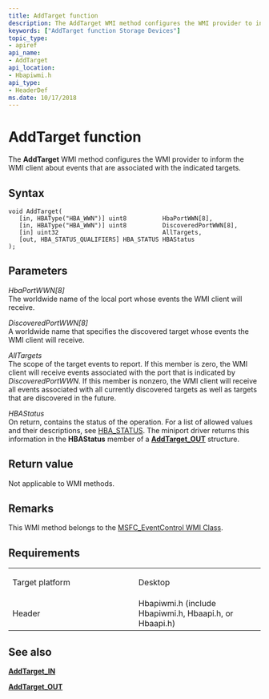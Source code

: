 ```yaml
---
title: AddTarget function
description: The AddTarget WMI method configures the WMI provider to inform the WMI client about events that are associated with the indicated targets.
keywords: ["AddTarget function Storage Devices"]
topic_type:
- apiref
api_name:
- AddTarget
api_location:
- Hbapiwmi.h
api_type:
- HeaderDef
ms.date: 10/17/2018
---
```


# AddTarget function


The **AddTarget** WMI method configures the WMI provider to inform the WMI client about events that are associated with the indicated targets.

## Syntax

```ManagedCPlusPlus
void AddTarget(
   [in, HBAType("HBA_WWN")] uint8          HbaPortWWN[8],
   [in, HBAType("HBA_WWN")] uint8          DiscoveredPortWWN[8],
   [in] uint32                             AllTargets,
   [out, HBA_STATUS_QUALIFIERS] HBA_STATUS HBAStatus
);
```

## Parameters

*HbaPortWWN\[8\]*   
The worldwide name of the local port whose events the WMI client will receive.

*DiscoveredPortWWN\[8\]*   
A worldwide name that specifies the discovered target whose events the WMI client will receive.

*AllTargets*   
The scope of the target events to report. If this member is zero, the WMI client will receive events associated with the port that is indicated by *DiscoveredPortWWN*. If this member is nonzero, the WMI client will receive all events associated with all currently discovered targets as well as targets that are discovered in the future.

*HBAStatus*   
On return, contains the status of the operation. For a list of allowed values and their descriptions, see [HBA\_STATUS](hba-status.md). The miniport driver returns this information in the **HBAStatus** member of a [**AddTarget\_OUT**](/windows-hardware/drivers/ddi/hbapiwmi/ns-hbapiwmi-_addtarget_out) structure.

## Return value

Not applicable to WMI methods.

## Remarks

This WMI method belongs to the [MSFC\_EventControl WMI Class](msfc-eventcontrol-wmi-class.md).

## Requirements

<table>
<colgroup>
<col width="50%" />
<col width="50%" />
</colgroup>
<tbody>
<tr class="odd">
<td align="left"><p>Target platform</p></td>
<td align="left">Desktop</td>
</tr>
<tr class="even">
<td align="left"><p>Header</p></td>
<td align="left">Hbapiwmi.h (include Hbapiwmi.h, Hbaapi.h, or Hbaapi.h)</td>
</tr>
</tbody>
</table>

## <span id="see_also"></span>See also


[**AddTarget\_IN**](/windows-hardware/drivers/ddi/hbapiwmi/ns-hbapiwmi-_addtarget_in)

[**AddTarget\_OUT**](/windows-hardware/drivers/ddi/hbapiwmi/ns-hbapiwmi-_addtarget_out)

 

